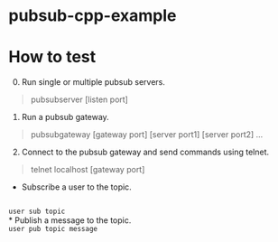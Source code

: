 # pubsub-cpp-example

How to test
===
0. Run single or multiple pubsub servers.
> pubsubserver [listen port]

1. Run a pubsub gateway.
> pubsubgateway [gateway port] [server port1] [server port2] ...

2. Connect to the pubsub gateway and send commands using telnet.
> telnet localhost [gateway port]
* Subscribe a user to the topic.
<code>
user sub topic
</code>
* Publish a message to the topic.
<code>
user pub topic message
</code>
